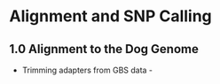 # Alignment and SNP Calling

## 1.0 Alignment to the Dog Genome
 - Trimming adapters from GBS data - 

